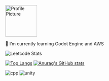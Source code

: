 
<div style="display: flex; align-items: center;">
  <img src="https://github.com/Yumin-Lim/Yumin-Lim/assets/97876054/5665bae4-6bf3-41d3-a0f7-0e4f6e8f9cc8" width="100" height="100" alt="Profile Picture" style="margin-right: 10px;">

</div>

<p>🌱 I’m currently learning Godot Engine and AWS</p>



![Leetcode Stats](https://leetcard.jacoblin.cool/jupiterandpurple)

[![Top Langs](https://github-readme-stats.vercel.app/api/top-langs/?username=Yumin-Lim&count_private=true)](https://github.com/anuraghazra/github-readme-stats)
[![Anurag's GitHub stats](https://github-readme-stats.vercel.app/api?username=Yumin-Lim)](https://github.com/anuraghazra/github-readme-stats)

![cpp](https://img.shields.io/badge/JavaScript-F7DF1E?style=for-the-badge&logo=JavaScript&logoColor=white)
![unity](https://img.shields.io/badge/Unity-100000?style=for-the-badge&logo=unity&logoColor=white)
